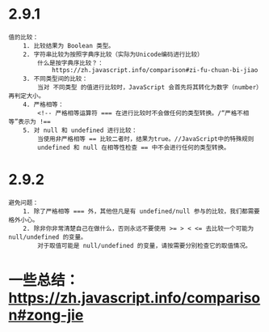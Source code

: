 # 2.9.1
    值的比较：
        1. 比较结果为 Boolean 类型。
        2. 字符串比较为按照字典序比较（实际为Unicode编码进行比较）
            什么是按字典序比较？：
                https://zh.javascript.info/comparison#zi-fu-chuan-bi-jiao
        3. 不同类型间的比较：
            当对 不同类型 的值进行比较时，JavaScript 会首先将其转化为数字（number）再判定大小。
        4. 严格相等：
            <!-- 严格相等运算符 === 在进行比较时不会做任何的类型转换。/“严格不相等”表示为 !== 
        5. 对 null 和 undefined 进行比较：
            当使用非严格相等 == 比较二者时，结果为true。//JavaScript中的特殊规则
            undefined 和 null 在相等性检查 == 中不会进行任何的类型转换。
# 2.9.2 
    避免问题：
        1. 除了严格相等 === 外，其他但凡是有 undefined/null 参与的比较，我们都需要格外小心。
        2. 除非你非常清楚自己在做什么，否则永远不要使用 >= > < <= 去比较一个可能为 null/undefined 的变量。
            对于取值可能是 null/undefined 的变量，请按需要分别检查它的取值情况。
# 一些总结： https://zh.javascript.info/comparison#zong-jie